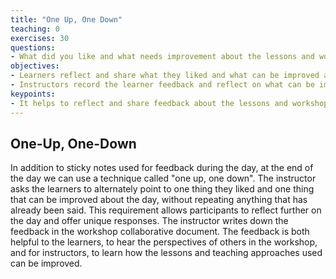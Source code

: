 ```yaml
---
title: "One Up, One Down"
teaching: 0
exercises: 30
questions:
- What did you like and what needs improvement about the lessons and workshop?
objectives:
- Learners reflect and share what they liked and what can be improved about the lessons and workshops.
- Instructors record the learner feedback and reflect on what can be improved about the lessons and workshops.
keypoints:
- It helps to reflect and share feedback about the lessons and workshop.
---
```


## One-Up, One-Down

In addition to sticky notes used for feedback during the day, at the end of the day we can use a technique called "one up, one down". The instructor asks the learners to alternately point to one thing they liked and one thing that can be improved about the day, without repeating anything that has already been said.  This requirement allows participants to reflect further on the day and offer unique responses. The instructor writes down the feedback in the workshop collaborative document. The feedback is both helpful to the learners, to hear the perspectives of others in the workshop, and for instructors, to learn how the lessons and teaching approaches used can be improved.
